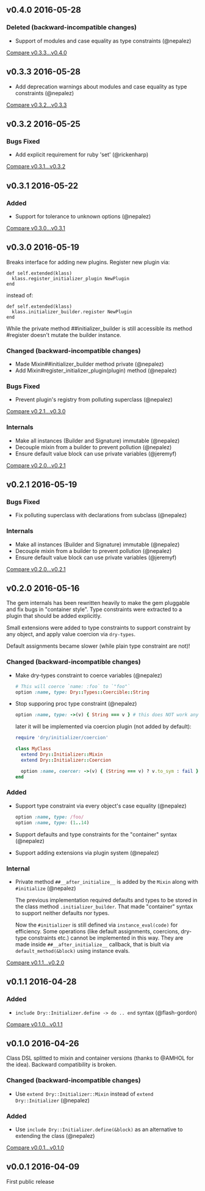 ## v0.4.0 2016-05-28

### Deleted (backward-incompatible changes)

* Support of modules and case equality as type constraints (@nepalez)

[Compare v0.3.3...v0.4.0](https://github.com/dry-rb/dry-initializer/compare/v0.3.3..v0.4.0)

## v0.3.3 2016-05-28

* Add deprecation warnings about modules and case equality as type constraints (@nepalez)

[Compare v0.3.2...v0.3.3](https://github.com/dry-rb/dry-initializer/compare/v0.3.2..v0.3.3)

## v0.3.2 2016-05-25

### Bugs Fixed

* Add explicit requirement for ruby 'set' (@rickenharp)

[Compare v0.3.1...v0.3.2](https://github.com/dry-rb/dry-initializer/compare/v0.3.1..v0.3.2)

## v0.3.1 2016-05-22

### Added

* Support for tolerance to unknown options (@nepalez)

[Compare v0.3.0...v0.3.1](https://github.com/dry-rb/dry-initializer/compare/v0.3.0..v0.3.1)

## v0.3.0 2016-05-19

Breaks interface for adding new plugins. Register new plugin via:

```
def self.extended(klass)
  klass.register_initializer_plugin NewPlugin
end
```

instead of:

```
def self.extended(klass)
  klass.initializer_builder.register NewPlugin
end
```

While the private method ##initializer_builder is still accessible
its method #register doesn't mutate the builder instance.

### Changed (backward-incompatible changes)

* Made Mixin##initializer_builder method private (@nepalez)
* Add Mixin#register_initializer_plugin(plugin) method (@nepalez)

### Bugs Fixed

* Prevent plugin's registry from polluting superclass (@nepalez)

[Compare v0.2.1...v0.3.0](https://github.com/dry-rb/dry-initializer/compare/v0.2.1..v0.3.0)

### Internals

* Make all instances (Builder and Signature) immutable (@nepalez)
* Decouple mixin from a builder to prevent pollution (@nepalez)
* Ensure default value block can use private variables (@jeremyf)

[Compare v0.2.0...v0.2.1](https://github.com/dry-rb/dry-initializer/compare/v0.2.0...v0.2.1)

## v0.2.1 2016-05-19

### Bugs Fixed

* Fix polluting superclass with declarations from subclass (@nepalez)

### Internals

* Make all instances (Builder and Signature) immutable (@nepalez)
* Decouple mixin from a builder to prevent pollution (@nepalez)
* Ensure default value block can use private variables (@jeremyf)

[Compare v0.2.0...v0.2.1](https://github.com/dry-rb/dry-initializer/compare/v0.2.0...v0.2.1)

## v0.2.0 2016-05-16

The gem internals has been rewritten heavily to make the gem pluggable and fix
bugs in "container style". Type constraints were extracted to a plugin
that should be added explicitly.

Small extensions were added to type constraints to support constraint by any
object, and apply value coercion via `dry-types`.

Default assignments became slower (while plain type constraint are not)!

### Changed (backward-incompatible changes)

* Make dry-types constraint to coerce variables (@nepalez)

  ```ruby
  # This will coerce `name: :foo` to `"foo"`
  option :name, type: Dry::Types::Coercible::String
  ```

* Stop supporing proc type constraint (@nepalez)

  ```ruby
  option :name, type: ->(v) { String === v } # this does NOT work any more
  ```

  later it will be implemented via coercion plugin (not added by default):

  ```ruby
  require 'dry/initializer/coercion'

  class MyClass
    extend Dry::Initializer::Mixin
    extend Dry::Initializer::Coercion

    option :name, coercer: ->(v) { (String === v) ? v.to_sym : fail }
  end
  ```

### Added

* Support type constraint via every object's case equality (@nepalez)

  ```ruby
  option :name, type: /foo/
  option :name, type: (1..14)
  ```

* Support defaults and type constraints for the "container" syntax (@nepalez)
* Support adding extensions via plugin system (@nepalez)

### Internal

* Private method `##__after_initialize__` is added by the `Mixin` along with `#initialize` (@nepalez)

  The previous implementation required defaults and types to be stored in the class method `.initializer_builder`.
  That made "container" syntax to support neither defaults nor types.

  Now the `#initializer` is still defined via `instance_eval(code)` for efficiency. Some operations
  (like default assignments, coercions, dry-type constraints etc.) cannot be implemented in this way.
  They are made inside `##__after_initialize__` callback, that is biult via `default_method(&block)`
  using instance evals.

[Compare v0.1.1...v0.2.0](https://github.com/dry-rb/dry-initializer/compare/v0.1.1...v0.2.0)

## v0.1.1 2016-04-28

### Added

* `include Dry::Initializer.define -> do .. end` syntax (@flash-gordon)

[Compare v0.1.0...v0.1.1](https://github.com/dry-rb/dry-initializer/compare/v0.1.0...v0.1.1)

## v0.1.0 2016-04-26

Class DSL splitted to mixin and container versions (thanks to @AMHOL for the idea).
Backward compatibility is broken.

### Changed (backward-incompatible changes)

* Use `extend Dry::Initializer::Mixin` instead of `extend Dry::Initializer` (@nepalez)

### Added

* Use `include Dry::Initializer.define(&block)` as an alternative to extending the class (@nepalez)

[Compare v0.0.1...v0.1.0](https://github.com/dry-rb/dry-initializer/compare/v0.0.1...v0.1.0)

## v0.0.1 2016-04-09

First public release

